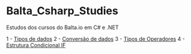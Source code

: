 # Balta_Csharp_Studies
Estudos dos cursos do Balta.io em C# e .NET

1 - [Tipos de dados](Fundamentos/Tipos_De_Dados/Tipos_Primitivos.md)
2 - [Conversão de dados](Fundamentos/Tipos_De_Dados/Conversoes.md)
3 - [Tipos de Operadores](Fundamentos/Operadores/Operadores.md)
4 - [Estrutura Condicional IF](Fundamentos/Estruturas_Condicionais/IF_ELSE.md)

